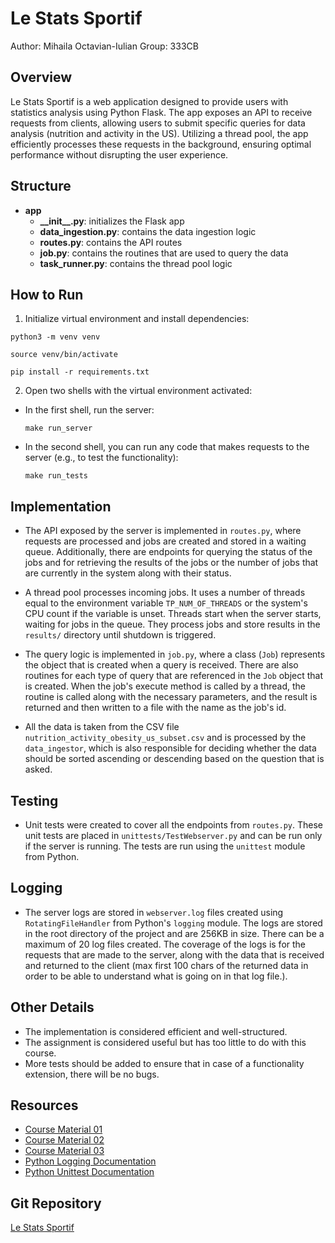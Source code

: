 # Le Stats Sportif

Author: Mihaila Octavian-Iulian
Group: 333CB

## Overview

Le Stats Sportif is a web application designed to provide users with statistics analysis using Python Flask. The app exposes an API to receive requests from clients, allowing users to submit specific queries for data analysis (nutrition and activity in the US). Utilizing a thread pool, the app efficiently processes these requests in the background, ensuring optimal performance without disrupting the user experience.

## Structure

- **app**
  - **\_\_init\_\_.py**: initializes the Flask app
  - **data_ingestion.py**: contains the data ingestion logic
  - **routes.py**: contains the API routes
  - **job.py**: contains the routines that are used to query the data
  - **task_runner.py**: contains the thread pool logic

## How to Run

1. Initialize virtual environment and install dependencies:
  ```
  python3 -m venv venv
  ```
  ```
  source venv/bin/activate
  ```
  ```
  pip install -r requirements.txt
  ```
2. Open two shells with the virtual environment activated:
- In the first shell, run the server:
  ```
  make run_server
  ```
- In the second shell, you can run any code that makes requests to the server (e.g., to test the functionality):
  ```
  make run_tests
  ```

## Implementation

- The API exposed by the server is implemented in `routes.py`, where requests are processed and jobs are created and stored in a waiting queue. Additionally, there are endpoints for querying the status of the jobs and for retrieving the results of the jobs or the number of jobs that are currently in the system along with their status.

- A thread pool processes incoming jobs. It uses a number of threads equal to the environment variable `TP_NUM_OF_THREADS` or the system's CPU count if the variable is unset. Threads start when the server starts, waiting for jobs in the queue. They process jobs and store results in the `results/` directory until shutdown is triggered.

- The query logic is implemented in `job.py`, where a class (`Job`) represents the object that is created when a query is received. There are also routines for each type of query that are referenced in the `Job` object that is created. When the job's execute method is called by a thread, the routine is called along with the necessary parameters, and the result is returned and then written to a file with the name as the job's id.

- All the data is taken from the CSV file `nutrition_activity_obesity_us_subset.csv` and is processed by the `data_ingestor`, which is also responsible for deciding whether the data should be sorted ascending or descending based on the question that is asked.

## Testing

- Unit tests were created to cover all the endpoints from `routes.py`. These unit tests are placed in `unittests/TestWebserver.py` and can be run only if the server is running. The tests are run using the `unittest` module from Python.

## Logging

- The server logs are stored in `webserver.log` files created using `RotatingFileHandler` from Python's `logging` module. The logs are stored in the root directory of the project and are 256KB in size. There can be a maximum of 20 log files created. The coverage of the logs is for the requests that are made to the server, along with the data that is received and returned to the client (max first 100 chars of the returned data in order to be able to understand what is going on in that log file.).

## Other Details

- The implementation is considered efficient and well-structured.
- The assignment is considered useful but has too little to do with this course.
- More tests should be added to ensure that in case of a functionality extension, there will be no bugs.

## Resources

- [Course Material 01](https://ocw.cs.pub.ro/courses/asc/laboratoare/01)
- [Course Material 02](https://ocw.cs.pub.ro/courses/asc/laboratoare/02)
- [Course Material 03](https://ocw.cs.pub.ro/courses/asc/laboratoare/03)
- [Python Logging Documentation](https://docs.python.org/3/library/logging.html)
- [Python Unittest Documentation](https://docs.python.org/3/library/unittest.html)

## Git Repository

[Le Stats Sportif](https://github.com/OctavianMihaila/Le-Stats-Sportif)
